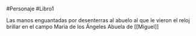 #Personaje #Libro1 

Las manos enguantadas por desenterras al abuelo al que le vieron el reloj brillar en el campo
Maria de los Ángeles
Abuela de [[Miguel]]
